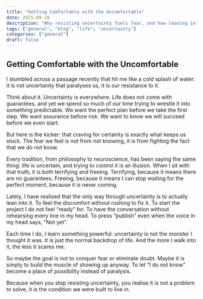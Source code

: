 ```yaml
---
title: "Getting Comfortable with the Uncomfortable"
date: 2025-09-18
description: "Why resisting uncertainty fuels fear, and how leaning into the discomfort opens the door to possibility"
tags: ["general", "blog", "life", "uncertainty"]
categories: ["general"]
draft: false
---
```

## Getting Comfortable with the Uncomfortable

I stumbled across a passage recently that hit me like a cold splash of water: it is not uncertainty that paralyses us, it is our resistance to it.

Think about it. Uncertainty is everywhere. Life does not come with guarantees, and yet we spend so much of our time trying to wrestle it into something predictable. We want the perfect plan before we take the first step. We want assurance before risk. We want to know we will succeed before we even start.

But here is the kicker: that craving for certainty is exactly what keeps us stuck. The fear we feel is not from not knowing, it is from fighting the fact that we do not know.

Every tradition, from philosophy to neuroscience, has been saying the same thing: life is uncertain, and trying to control it is an illusion. When I sit with that truth, it is both terrifying and freeing. Terrifying, because it means there are no guarantees. Freeing, because it means I can stop waiting for the perfect moment, because it is never coming.

Lately, I have realised that the only way through uncertainty is to actually lean into it. To feel the discomfort without rushing to fix it. To start the project I do not feel “ready” for. To have the conversation without rehearsing every line in my head. To press “publish” even when the voice in my head says, “Not yet”.

Each time I do, I learn something powerful: uncertainty is not the monster I thought it was. It is just the normal backdrop of life. And the more I walk into it, the less it scares me.

So maybe the goal is not to conquer fear or eliminate doubt. Maybe it is simply to build the muscle of showing up anyway. To let “I do not know” become a place of possibility instead of paralysis.

Because when you stop resisting uncertainty, you realise it is not a problem to solve, it is the condition we were built to live in.